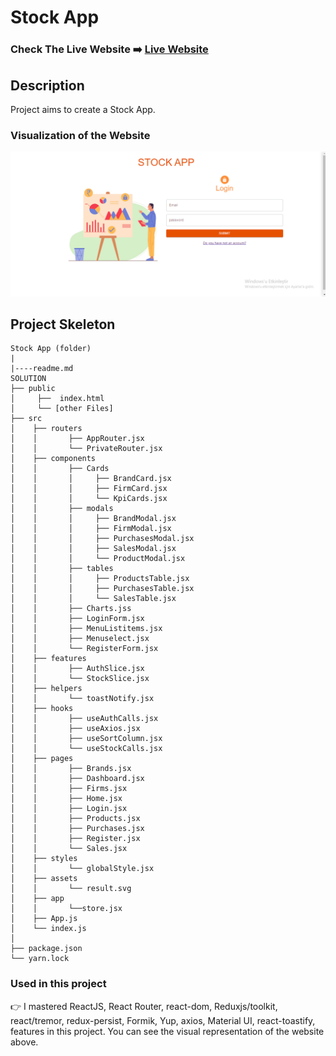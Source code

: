 # Stock App

### Check The Live Website ➡️ [Live Website](https://sekunev-stock-app.netlify.app/)

## Description

Project aims to create a Stock App.

### Visualization of the Website

![image](https://github.com/Sekunev/Stock-App/blob/main/src/assets/AnimationProject.gif)

## Project Skeleton

```
Stock App (folder)
|
|----readme.md
SOLUTION
├── public
│     ├──  index.html
│     └── [other Files]
├── src
│    ├── routers
│    │       ├── AppRouter.jsx
│    │       └── PrivateRouter.jsx
│    ├── components
│    │       ├── Cards
│    │       │     ├── BrandCard.jsx
│    │       │     ├── FirmCard.jsx
│    │       │     └── KpiCards.jsx
│    │       ├── modals
│    │       │     ├── BrandModal.jsx
│    │       │     ├── FirmModal.jsx
│    │       │     ├── PurchasesModal.jsx
│    │       │     ├── SalesModal.jsx
│    │       │     └── ProductModal.jsx
│    │       ├── tables
│    │       │     ├── ProductsTable.jsx
│    │       │     ├── PurchasesTable.jsx
│    │       │     └── SalesTable.jsx
│    │       ├── Charts.jss
│    │       ├── LoginForm.jsx
│    │       ├── MenuListitems.jsx
│    │       ├── Menuselect.jsx
│    │       └── RegisterForm.jsx
│    ├── features
│    │       ├── AuthSlice.jsx
│    │       └── StockSlice.jsx
│    ├── helpers
│    │       └── toastNotify.jsx
│    ├── hooks
│    │       ├── useAuthCalls.jsx
│    │       ├── useAxios.jsx
│    │       ├── useSortColumn.jsx
│    │       └── useStockCalls.jsx
│    ├── pages
│    │       ├── Brands.jsx
│    │       ├── Dashboard.jsx
│    │       ├── Firms.jsx
│    │       ├── Home.jsx
│    │       ├── Login.jsx
│    │       ├── Products.jsx
│    │       ├── Purchases.jsx
│    │       ├── Register.jsx
│    │       └── Sales.jsx
│    ├── styles
│    │       └── globalStyle.jsx
│    ├── assets
│    │       └── result.svg
│    ├── app
│    │       └──store.jsx
│    ├── App.js
│    └── index.js
│
├── package.json
└── yarn.lock
```

### Used in this project

👉 I mastered ReactJS, React Router, react-dom, Reduxjs/toolkit, react/tremor, redux-persist, Formik, Yup, axios, Material UI, react-toastify, features in this project. You can see the visual representation of the website above.

